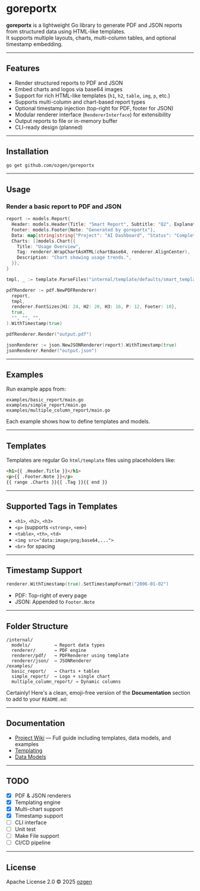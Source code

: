 # goreportx

**goreportx** is a lightweight Go library to generate PDF and JSON reports from structured data using HTML-like templates.  
It supports multiple layouts, charts, multi-column tables, and optional timestamp embedding.

---

## Features

- Render structured reports to PDF and JSON
- Embed charts and logos via base64 images
- Support for rich HTML-like templates (`h1`, `h2`, `table`, `img`, `p`, etc.)
- Supports multi-column and chart-based report types
- Optional timestamp injection (top-right for PDF, footer for JSON)
- Modular renderer interface (`RendererInterface`) for extensibility
- Output reports to file or in-memory buffer
- CLI-ready design (planned)

---

## Installation

```bash
go get github.com/ozgen/goreportx
````

---

## Usage

### Render a basic report to PDF and JSON

```go
report := models.Report{
  Header: models.Header{Title: "Smart Report", Subtitle: "Q2", Explanation: "Auto-generated"},
  Footer: models.Footer{Note: "Generated by goreportx"},
  Data: map[string]string{"Project": "AI Dashboard", "Status": "Complete"},
  Charts: []models.Chart{{
    Title: "Usage Overview",
    Tag: renderer.WrapChartAsHTML(chartBase64, renderer.AlignCenter),
    Description: "Chart showing usage trends.",
  }},
}

tmpl, _ := template.ParseFiles("internal/template/defaults/smart_template_new.html")

pdfRenderer := pdf.NewPDFRenderer(
  report,
  tmpl,
  renderer.FontSizes{H1: 24, H2: 20, H3: 16, P: 12, Footer: 10},
  true,
  "", "", "",
).WithTimestamp(true)

pdfRenderer.Render("output.pdf")

jsonRenderer := json.NewJSONRenderer(report).WithTimestamp(true)
jsonRenderer.Render("output.json")
```

---

## Examples

Run example apps from:

```
examples/basic_report/main.go
examples/simple_report/main.go
examples/multiple_column_report/main.go
```

Each example shows how to define templates and models.

---

## Templates

Templates are regular Go `html/template` files using placeholders like:

```html
<h1>{{ .Header.Title }}</h1>
<p>{{ .Footer.Note }}</p>
{{ range .Charts }}{{ .Tag }}{{ end }}
```

---

## Supported Tags in Templates

* `<h1>`, `<h2>`, `<h3>`
* `<p>` (supports `<strong>`, `<em>`)
* `<table>`, `<th>`, `<td>`
* `<img src="data:image/png;base64,...">`
* `<br>` for spacing

---

## Timestamp Support

```go
renderer.WithTimestamp(true).SetTimestampFormat("2006-01-02")
```

* PDF: Top-right of every page
* JSON: Appended to `Footer.Note`

---

## Folder Structure

```
/internal/
  models/         → Report data types
  renderer/       → PDF engine
  renderer/pdf/   → PDFRenderer using template
  renderer/json/  → JSONRenderer
/examples/
  basic_report/   → Charts + tables
  simple_report/  → Logo + single chart
  multiple_column_report/ → Dynamic columns
```

Certainly! Here's a clean, emoji-free version of the **Documentation** section to add to your `README.md`:

---

## Documentation

* [Project Wiki](https://github.com/ozgen/goreportx/wiki) — Full guide including templates, data models, and examples
* [Templating](https://github.com/ozgen/goreportx/wiki/Templating-in-goreportx)
* [Data Models](https://github.com/ozgen/goreportx/wiki/Data-Models)

---

## TODO

* [x] PDF & JSON renderers
* [x] Templating engine
* [x] Multi-chart support
* [x] Timestamp support
* [ ] CLI interface
* [ ] Unit test
* [ ] Make File support
* [ ] CI/CD pipeline

---

## License

Apache License 2.0 © 2025 [ozgen](https://github.com/ozgen)
